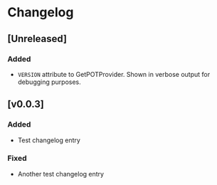 # Changelog

## [Unreleased]

### Added

- `VERSION` attribute to GetPOTProvider. Shown in verbose output for debugging purposes.

## [v0.0.3]

### Added

- Test changelog entry

### Fixed

- Another test changelog entry